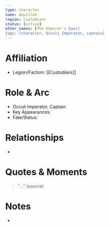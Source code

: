 ```yaml
---
type: character
name: Aquillon
legion: Custodians
status: [active]
other_names: [The Emperor's Eyes]
tags: [character, Occuli Imperator, captain]
---
```

# Affiliation
- Legion/Faction: [[Custodians]]

# Role & Arc
- Occuli Imperator, Captain
- Key Appearances:  
- Fate/Status:  

# Relationships
-

# Quotes & Moments
> “...” (source)

# Notes
- 
